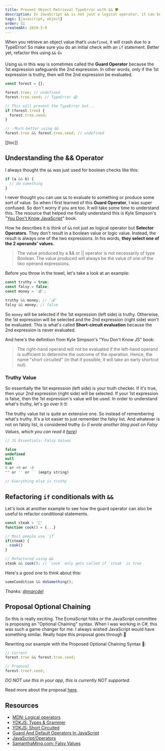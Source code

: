 ```yaml
---
title: Prevent Object Retrieval TypeError with && 🛡
description: In JavaScript && is not just a logical operator, it can be used as a Guard Operator to prevent Object Retrieval TypeError...
tags: [javascript, object]
order: 51
createdAt: 2019-3-9
---
```


When you retrieve an object value that’s `undefined`, it will crash due to a TypeError! So make sure you do an initial check with an `if` statement. Better yet, refactor this using `&&` 👍

Using `&&` in this way is sometimes called the **Guard Operator** because the 1st expression safeguards the 2nd expression. In other words, only if the 1st expression is truthy, then will the 2nd expression be evaluated.

```javascript
const forest = {};

forest.tree; // undefined
forest.tree.seed; // TypeError 😱

// This will prevent the TypeError but...
if (forest.tree) {
  forest.tree.seed;
}

// ✅Much better using &&
forest.tree && forest.tree.seed; // undefined
```

[[toc]]

## Understanding the && Operator

I always thought the `&&` was just used for boolean checks like this:

```javascript
if (a && b) {
  // do something
}
```

I never thought you can use `&&` to evaluate to something or produce some sort of value. So when I first learned of this **Guard Operator**, I was super confused. So don't worry if you are too. It will take some time to understand this. The resource that helped me finally understand this is Kyle Simpson's "[You Don't Know JavaScript](https://github.com/getify/You-Dont-Know-JS/blob/f0d591b6502c080b92e18fc470432af8144db610/types%20%26%20grammar/ch4.md#operators--and-)" book.

How he describes it is think of `&&` not just as logical operator but **Selector Operators**. They don't result in a boolean value or logic value. Instead, the result is always one of the two expressions. In his words, **they select one of the 2 operands' values**.

> The value produced by a && or || operator is not necessarily of type Boolean. The value produced will always be the value of one of the two operand expressions.

Before you throw in the towel, let's take a look at an example:

```javascript
const truthy = true;
const falsy = false;
const money = '💰';

truthy && money; // '💰'
falsy && money; // false
```

So `money` will be selected if the 1st expression (left side) is truthy. Otherwise, the 1st expression will be selected and the 2nd expression (right side) won't be evaluated. This is what's called **Short-circuit evaluation** because the 2nd expression is never evaluated.

And here's the definition from Kyle Simpson's "You Don't Know JS" book:

> The right-hand operand will not be evaluated if the left-hand operand is sufficient to determine the outcome of the operation. Hence, the name "short circuited" (in that if possible, it will take an early shortcut out).

### Truthy Value

So essentially the 1st expression (left side) is your truth checker. If it's true, then your 2nd expression (right side) will be selected. If your 1st expression is false, then the 1st expression's value will be used. In order to understand what's truthy, let's go over it 🤓

The truthy value list is quite an extensive one. So instead of remembering what's truthy. It's a lot easier to just remember the falsy list. And whatever is not on falsty list, is considered truthy 👍 _(I wrote another blog post on Falsy Values, which you can read it [here](https://www.samanthaming.com/tidbits/25-js-essentials-falsy-values))_

```javascript
// JS Essentials: Falsy Values

false
undefined
null
NaN
0 or +0 or -0
"" or '' or `` (empty string)

// Everything else is truthy
```

## Refactoring `if` conditionals with `&&`

Let's look at another example to see how the guard operator can also be useful to refactor conditional statements.

```javascript
const steak = '🥩'
function cook() = {...}

// Most people use `if`
if(steak) {
  cook()
}

// Refactored using &&
steak && cook(); // `cook` only gets called if `steak` is true
```

Here's a good one to think about this:

```javascript
someCondition && doSomething();
```

_Thanks: [@marcdel](https://twitter.com/marcdel/status/1104466866100002816)_

## Proposal Optional Chaining

So this is really exciting. The EcmaScript folks or the JavaScript committee is proposing an "Optional Chaining" syntax. When I was working in C#, this was such a game changer for me. I always wished JavaScript would have something similar. Really hope this proposal goes through 🙌

Rewriting our example with the Proposed Optional Chaining Syntax 🤩:

```javascript
// Current
forest.tree && forest.tree.seed;

// Proposal
forest.tree?.seed;
```

_DO NOT use this in your app, this is currently NOT supported._

Read more about the proposal [here](https://github.com/tc39/proposal-optional-chaining).

## Resources

- [MDN: Logical operators](https://developer.mozilla.org/en-US/docs/Web/JavaScript/Reference/Operators/Logical_Operators)
- [YDKJS: Types & Grammer](https://github.com/getify/You-Dont-Know-JS/blob/f0d591b6502c080b92e18fc470432af8144db610/types%20%26%20grammar/ch4.md)
- [YDKJS: Short Circuited](https://github.com/getify/You-Dont-Know-JS/blob/f0d591b6502c080b92e18fc470432af8144db610/types%20%26%20grammar/ch5.md#short-circuited)
- [Guard And Default Operators In JavaScript](https://seanmonstar.com/post/707078771/guard-and-default-operators)
- [JavaScript/Operators](https://en.wikibooks.org/wiki/JavaScript/Operators)
- [SamanthaMing.com: Falsy Values](https://www.samanthaming.com/tidbits/25-js-essentials-falsy-values)
